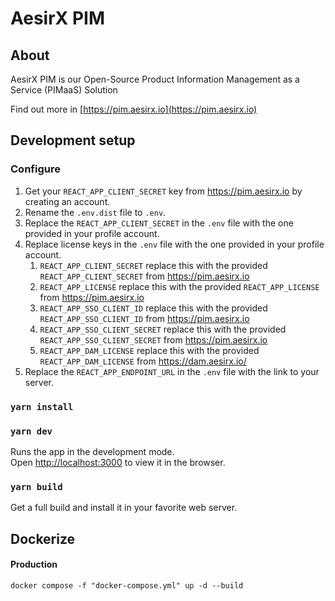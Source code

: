# AesirX PIM

## About

AesirX PIM is our Open-Source Product Information Management as a Service (PIMaaS) Solution

Find out more in [https://pim.aesirx.io](https://pim.aesirx.io)

## Development setup
### Configure

1. Get your `REACT_APP_CLIENT_SECRET` key from https://pim.aesirx.io by creating an account.
2. Rename the `.env.dist` file to `.env`.
3. Replace the `REACT_APP_CLIENT_SECRET` in the `.env` file with the one provided in your profile account.
4. Replace license keys in the `.env` file with the one provided in your profile account.
   1. `REACT_APP_CLIENT_SECRET` replace this with the provided `REACT_APP_CLIENT_SECRET` from https://pim.aesirx.io
   2. `REACT_APP_LICENSE` replace this with the provided `REACT_APP_LICENSE` from https://pim.aesirx.io
   3. `REACT_APP_SSO_CLIENT_ID` replace this with the provided `REACT_APP_SSO_CLIENT_ID` from https://pim.aesirx.io
   4. `REACT_APP_SSO_CLIENT_SECRET` replace this with the provided `REACT_APP_SSO_CLIENT_SECRET` from https://pim.aesirx.io
   5. `REACT_APP_DAM_LICENSE` replace this with the provided `REACT_APP_DAM_LICENSE` from https://dam.aesirx.io/
5. Replace the `REACT_APP_ENDPOINT_URL` in the `.env` file with the link to your server.

### `yarn install`

### `yarn dev`

Runs the app in the development mode.\
Open [http://localhost:3000](http://localhost:3000) to view it in the browser.

### `yarn build`

Get a full build and install it in your favorite web server.

## Dockerize

#### Production
`docker compose -f "docker-compose.yml" up -d --build`